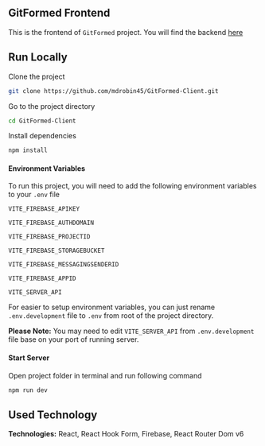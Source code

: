 ## GitFormed Frontend

This is the frontend of `GitFormed` project. You will find the backend [here](https://github.com/mdrobin45/GitFormed-Server)

## Run Locally

Clone the project

```bash
git clone https://github.com/mdrobin45/GitFormed-Client.git
```

Go to the project directory

```bash
cd GitFormed-Client
```

Install dependencies

```bash
npm install
```

#### Environment Variables

To run this project, you will need to add the following environment variables to your `.env` file

`VITE_FIREBASE_APIKEY`

`VITE_FIREBASE_AUTHDOMAIN`

`VITE_FIREBASE_PROJECTID`

`VITE_FIREBASE_STORAGEBUCKET`

`VITE_FIREBASE_MESSAGINGSENDERID`

`VITE_FIREBASE_APPID`

`VITE_SERVER_API`

For easier to setup environment variables, you can just rename `.env.development` file to `.env` from root of the project directory.

**Please Note:** You may need to edit `VITE_SERVER_API` from `.env.development` file base on your port of running server.

#### Start Server

Open project folder in terminal and run following command

```bash
npm run dev
```

## Used Technology

**Technologies:** React, React Hook Form, Firebase, React Router Dom v6
